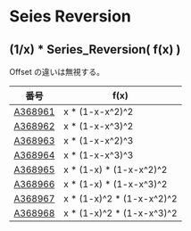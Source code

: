 # Seies Reversion

## (1/x) * Series_Reversion( f(x) )

Offset の違いは無視する。

| 番号 | f(x) |
|----- | ----- | 
| [A368961](https://oeis.org/A368961) | x * (1-x-x^2)^2 |
| [A368962](https://oeis.org/A368962) | x * (1-x-x^3)^2 |
| [A368963](https://oeis.org/A368963) | x * (1-x-x^2)^3 |
| [A368964](https://oeis.org/A368964) | x * (1-x-x^3)^3 |
| [A368965](https://oeis.org/A368965) | x * (1-x)   * (1-x-x^2)^2 |
| [A368966](https://oeis.org/A368966) | x * (1-x)   * (1-x-x^3)^2 |
| [A368967](https://oeis.org/A368967) | x * (1-x)^2 * (1-x-x^2)^2 |
| [A368968](https://oeis.org/A368968) | x * (1-x)^2 * (1-x-x^3)^2 |
